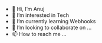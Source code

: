 - 👋 Hi, I’m Anuj
- 👀 I’m interested in Tech
- 🌱 I’m currently learning Webhooks 
- 💞️ I’m looking to collaborate on ...
- 📫 How to reach me ...

<!---
anujyedulab/anujyedulab is a ✨ special ✨ repository because its `README.md` (this file) appears on your GitHub profile.
You can click the Preview link to take a look at your changes.
--->
